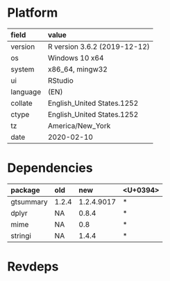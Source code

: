 # Platform

|field    |value                        |
|:--------|:----------------------------|
|version  |R version 3.6.2 (2019-12-12) |
|os       |Windows 10 x64               |
|system   |x86_64, mingw32              |
|ui       |RStudio                      |
|language |(EN)                         |
|collate  |English_United States.1252   |
|ctype    |English_United States.1252   |
|tz       |America/New_York             |
|date     |2020-02-10                   |

# Dependencies

|package   |old   |new        |<U+0394>  |
|:---------|:-----|:----------|:--|
|gtsummary |1.2.4 |1.2.4.9017 |*  |
|dplyr     |NA    |0.8.4      |*  |
|mime      |NA    |0.8        |*  |
|stringi   |NA    |1.4.4      |*  |

# Revdeps

